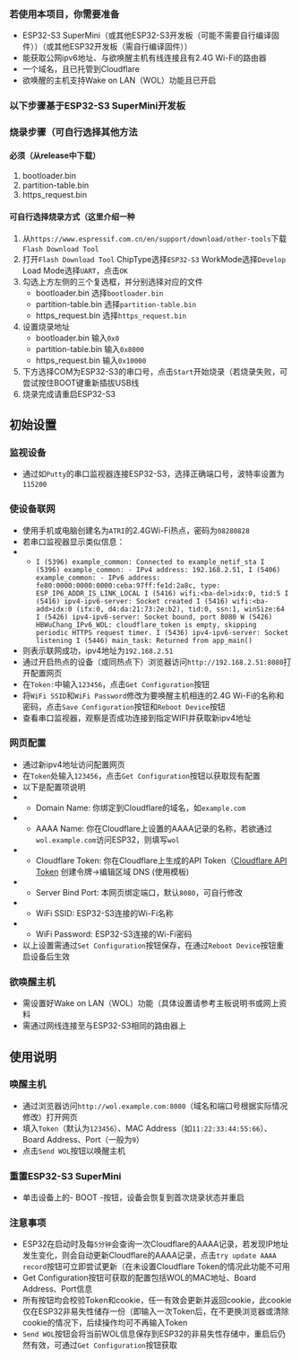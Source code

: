 ### 若使用本项目，你需要准备
- ESP32-S3 SuperMini（或其他ESP32-S3开发板（可能不需要自行编译固件））（或其他ESP32开发板（需自行编译固件））
- 能获取公网ipv6地址、与欲唤醒主机有线连接且有2.4G Wi-Fi的路由器
- 一个域名，且已托管到Cloudflare
- 欲唤醒的主机支持Wake on LAN（WOL）功能且已开启
### 以下步骤基于ESP32-S3 SuperMini开发板
### 烧录步骤（可自行选择其他方法
#### 必须（从release中下载）
1. bootloader.bin 
2. partition-table.bin
3. https_request.bin
#### 可自行选择烧录方式（这里介绍一种
1. 从`https://www.espressif.com.cn/en/support/download/other-tools`下载
`Flash Download Tool`
2. 打开`Flash Download Tool` ChipType选择`ESP32-S3` WorkMode选择`Develop` Load Mode选择`UART`，点击`OK`
3. 勾选上方左侧的三个复选框，并分别选择对应的文件
   - bootloader.bin 选择`bootloader.bin`
   - partition-table.bin 选择`partition-table.bin`
   - https_request.bin 选择`https_request.bin`
4. 设置烧录地址
   - bootloader.bin 输入`0x0`
   - partition-table.bin 输入`0x8000`
   - https_request.bin 输入`0x10000`
5. 下方选择COM为ESP32-S3的串口号，点击`Start`开始烧录（若烧录失败，可尝试按住BOOT键重新插拔USB线
6. 烧录完成请重启ESP32-S3
## 初始设置
### 监视设备
- 通过如`Putty`的串口监视器连接ESP32-S3，选择正确端口号，波特率设置为`115200`
### 使设备联网
- 使用手机或电脑创建名为`ATRI`的2.4GWi-Fi热点，密码为`08280828`
- 若串口监视器显示类似信息：
- - `I (5396) example_common: Connected to example_netif_sta
I (5396) example_common: - IPv4 address: 192.168.2.51,
I (5406) example_common: - IPv6 address: fe80:0000:0000:0000:ceba:97ff:fe1d:2a8c, type: ESP_IP6_ADDR_IS_LINK_LOCAL
I (5416) wifi:<ba-del>idx:0, tid:5
I (5416) ipv4-ipv6-server: Socket created
I (5416) wifi:<ba-add>idx:0 (ifx:0, d4:da:21:73:2e:b2), tid:0, ssn:1, winSize:64
I (5426) ipv4-ipv6-server: Socket bound, port 8080
W (5426) HBWuChang_IPv6_WOL: cloudflare_token is empty, skipping periodic HTTPS request timer.
I (5436) ipv4-ipv6-server: Socket listening
I (5446) main_task: Returned from app_main()`
- 则表示联网成功，ipv4地址为`192.168.2.51`
- 通过开启热点的设备（或同热点下）浏览器访问`http://192.168.2.51:8080`打开配置网页
- 在`Token:`中输入`123456`，点击`Get Configuration`按钮
- 将`WiFi SSID`和`WiFi Password`修改为要唤醒主机相连的2.4G Wi-Fi的名称和密码，点击`Save Configuration`按钮和`Reboot Device`按钮
- 查看串口监视器，观察是否成功连接到指定WIFI并获取新ipv4地址
### 网页配置
- 通过新ipv4地址访问配置网页
- 在`Token`处输入`123456`，点击`Get Configuration`按钮以获取现有配置
- 以下是配置项说明
- - Domain Name: 你绑定到Cloudflare的域名，如`example.com`
- - AAAA Name: 你在Cloudflare上设置的AAAA记录的名称，若欲通过`wol.example.com`访问ESP32，则填写`wol`
- - Cloudflare Token: 你在Cloudflare上生成的API Token（[Cloudflare API Token](https://dash.cloudflare.com/profile/api-tokens) 创建令牌->编辑区域 DNS (使用模板)
- - Server Bind Port: 本网页绑定端口，默认`8080`，可自行修改
- - WiFi SSID: ESP32-S3连接的Wi-Fi名称
- - WiFi Password: ESP32-S3连接的Wi-Fi密码
- 以上设置需通过`Set Configuration`按钮保存，在通过`Reboot Device`按钮重启设备后生效
### 欲唤醒主机
- 需设置好Wake on LAN（WOL）功能（具体设置请参考主板说明书或网上资料
- 需通过网线连接至与ESP32-S3相同的路由器上
## 使用说明
### 唤醒主机
- 通过浏览器访问`http://wol.example.com:8080`（域名和端口号根据实际情况修改）打开网页
- 填入`Token`（默认为`123456`）、MAC Address（如`11:22:33:44:55:66`）、Board Address、Port（一般为`9`）
- 点击`Send WOL`按钮以唤醒主机
### 重置ESP32-S3 SuperMini
- 单击设备上的- BOOT -按钮，设备会恢复到首次烧录状态并重启
### 注意事项
- ESP32在启动时及每`5分钟`会查询一次Cloudflare的AAAA记录，若发现IP地址发生变化，则会自动更新Cloudflare的AAAA记录，点击`try update AAAA record`按钮可立即尝试更新（在未设置Cloudflare Token的情况此功能不可用
- Get Configuration按钮可获取的配置包括WOL的MAC地址、Board Address、Port信息
- 所有按钮均会校验Token和cookie，任一有效会更新并返回cookie，此cookie仅在ESP32非易失性储存一份（即输入一次Token后，在不更换浏览器或清除cookie的情况下，后续操作均可不再输入Token
- `Send WOL`按钮会将当前WOL信息保存到ESP32的非易失性存储中，重启后仍然有效，可通过`Get Configuration`按钮获取